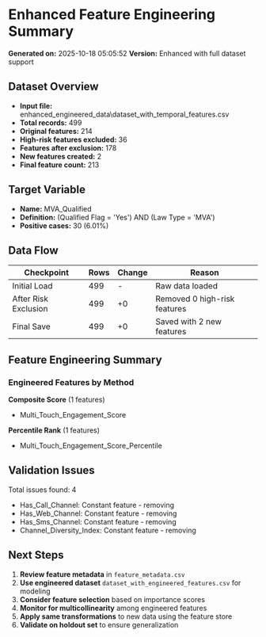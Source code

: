 # Enhanced Feature Engineering Summary

**Generated on:** 2025-10-18 05:05:52
**Version:** Enhanced with full dataset support

## Dataset Overview

- **Input file:** enhanced_engineered_data\dataset_with_temporal_features.csv
- **Total records:** 499
- **Original features:** 214
- **High-risk features excluded:** 36
- **Features after exclusion:** 178
- **New features created:** 2
- **Final feature count:** 213

## Target Variable

- **Name:** MVA_Qualified
- **Definition:** (Qualified Flag = 'Yes') AND (Law Type = 'MVA')
- **Positive cases:** 30 (6.01%)

## Data Flow

| Checkpoint | Rows | Change | Reason |
|------------|------|--------|--------|
| Initial Load | 499 | - | Raw data loaded |
| After Risk Exclusion | 499 | +0 | Removed 0 high-risk features |
| Final Save | 499 | +0 | Saved with 2 new features |

## Feature Engineering Summary

### Engineered Features by Method

**Composite Score** (1 features)
- Multi_Touch_Engagement_Score

**Percentile Rank** (1 features)
- Multi_Touch_Engagement_Score_Percentile

## Validation Issues

Total issues found: 4

- Has_Call_Channel: Constant feature - removing
- Has_Web_Channel: Constant feature - removing
- Has_Sms_Channel: Constant feature - removing
- Channel_Diversity_Index: Constant feature - removing

## Next Steps

1. **Review feature metadata** in `feature_metadata.csv`
2. **Use engineered dataset** `dataset_with_engineered_features.csv` for modeling
3. **Consider feature selection** based on importance scores
4. **Monitor for multicollinearity** among engineered features
5. **Apply same transformations** to new data using the feature store
6. **Validate on holdout set** to ensure generalization

